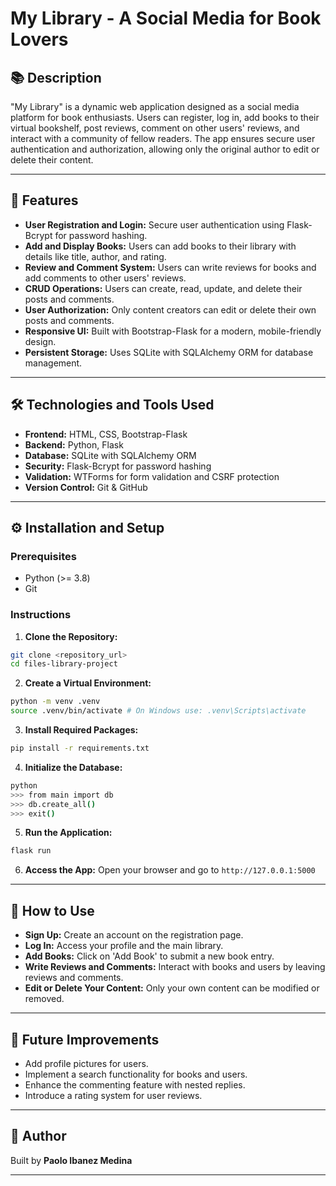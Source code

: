 # My Library - A Social Media for Book Lovers

## 📚 Description
"My Library" is a dynamic web application designed as a social media platform for book enthusiasts. Users can register, log in, add books to their virtual bookshelf, post reviews, comment on other users' reviews, and interact with a community of fellow readers. The app ensures secure user authentication and authorization, allowing only the original author to edit or delete their content.

---

## 🚀 Features
- **User Registration and Login:** Secure user authentication using Flask-Bcrypt for password hashing.
- **Add and Display Books:** Users can add books to their library with details like title, author, and rating.
- **Review and Comment System:** Users can write reviews for books and add comments to other users' reviews.
- **CRUD Operations:** Users can create, read, update, and delete their posts and comments.
- **User Authorization:** Only content creators can edit or delete their own posts and comments.
- **Responsive UI:** Built with Bootstrap-Flask for a modern, mobile-friendly design.
- **Persistent Storage:** Uses SQLite with SQLAlchemy ORM for database management.

---

## 🛠️ Technologies and Tools Used
- **Frontend:** HTML, CSS, Bootstrap-Flask
- **Backend:** Python, Flask
- **Database:** SQLite with SQLAlchemy ORM
- **Security:** Flask-Bcrypt for password hashing
- **Validation:** WTForms for form validation and CSRF protection
- **Version Control:** Git & GitHub

---

## ⚙️ Installation and Setup

### Prerequisites
- Python (>= 3.8)
- Git

### Instructions

1. **Clone the Repository:**
```bash
git clone <repository_url>
cd files-library-project
```

2. **Create a Virtual Environment:**
```bash
python -m venv .venv
source .venv/bin/activate # On Windows use: .venv\Scripts\activate
```

3. **Install Required Packages:**
```bash
pip install -r requirements.txt
```

4. **Initialize the Database:**
```bash
python
>>> from main import db
>>> db.create_all()
>>> exit()
```

5. **Run the Application:**
```bash
flask run
```

6. **Access the App:**
Open your browser and go to `http://127.0.0.1:5000`

---

## 📖 How to Use
- **Sign Up:** Create an account on the registration page.
- **Log In:** Access your profile and the main library.
- **Add Books:** Click on 'Add Book' to submit a new book entry.
- **Write Reviews and Comments:** Interact with books and users by leaving reviews and comments.
- **Edit or Delete Your Content:** Only your own content can be modified or removed.

---

## 🌟 Future Improvements
- Add profile pictures for users.
- Implement a search functionality for books and users.
- Enhance the commenting feature with nested replies.
- Introduce a rating system for user reviews.

---

## 👤 Author
Built by **Paolo Ibanez Medina**

---

